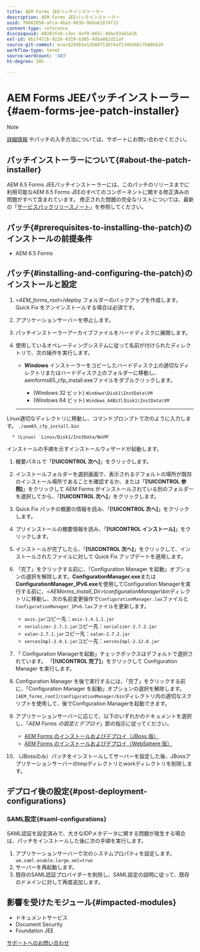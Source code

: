 ```yaml
---
title: AEM Forms JEEパッチインストーラー
description: AEM Forms JEEパッチインストーラー
uuid: 76662858-afca-4ba3-883b-9b9a61874f15
content-type: reference
discoiquuid: b0283feb-c3ec-4ef0-885c-46bc83a61e26
exl-id: 6b17472b-9226-4319-b305-4dba862d21af
source-git-commit: ecac6269b5e12b847136f4af534016bc7b88bb2b
workflow-type: tm+mt
source-wordcount: '483'
ht-degree: 50%

---
```


# AEM Forms JEEパッチインストーラー{#aem-forms-jee-patch-installer}

>[!NOTE]
>
>[詳細情報](https://www.adobe.com/account/sign-in.supportportal.html) やパッチの入手方法については、サポートにお問い合わせください。

## パッチインストーラーについて{#about-the-patch-installer}

AEM 6.5 Forms JEEパッチインストーラーには、このパッチのリリースまでに利用可能なAEM 6.5 Forms JEEのすべてのコンポーネントに関する修正済みの問題がすべて含まれています。 修正された問題の完全なリストについては、最新の「[サービスパックリリースノート](sp-release-notes.md)」を参照してください。

## パッチ{#prerequisites-to-installing-the-patch}のインストールの前提条件

* AEM 6.5 Forms

## パッチ{#installing-and-configuring-the-patch}のインストールと設定

1. &lt;*AEM_forms_root*>/deploy フォルダーのバックアップを作成します。Quick Fix をアンインストールする場合は必須です。
1. アプリケーションサーバーを停止します。
1. パッチインストーラーアーカイブファイルをハードディスクに展開します。
1. 使用しているオペレーティングシステムに従って名前が付けられたディレクトリで、次の操作を実行します。

   * **Windows**
インストーラーをコピーしたハードディスク上の適切なディレクトリまたはハードディスク上のフォルダーに移動し、 aemforms65_cfp_install.exeファイルをダブルクリックします。

      * (Windows 32 ビット) `Windows\Disk1\InstData\VM`
      * (Windows 64 ビット) `Windows_64Bit`\ `Disk1\InstData\VM`
   * ****
Linux適切なディレクトリに移動し、コマンドプロンプトで次のように入力します。 
`./aem65_cfp_install.bin`

      * (Linux) `Linux/Disk1/InstData/NoVM`

   インストールの手順を示すインストールウィザードが起動します。

1. 概要パネルで「**[!UICONTROL 次へ]**」をクリックします。
1. インストールフォルダーを選択画面で、表示されるデフォルトの場所が既存のインストール場所であることを確認するか、または「**[!UICONTROL 参照]**」をクリックして AEM Forms がインストールされている別のフォルダーを選択してから、「**[!UICONTROL 次へ]**」をクリックします。
1. Quick Fix パッチの概要の情報を読み、「**[!UICONTROL 次へ]**」をクリックします。
1. プリインストールの概要情報を読み、「**[!UICONTROL インストール]**」をクリックします。
1. インストールが完了したら、「**[!UICONTROL 次へ]**」をクリックして、インストールされたファイルに対して Quick Fix アップデートを適用します。

1. 「完了」をクリックする前に、「Configuration Manager を起動」オプションの選択を解除します。**ConfigurationManager.exe**&#x200B;または&#x200B;**ConfigurationManager_IPv6.exe**&#x200B;を使用してConfiguration Managerを実行する前に、*&lt;AEMorms_Install_Dir>\configurationManager\bin*&#x200B;ディレクトリに移動し、次の名前変更操作で`ConfigurationManager.lax`ファイルと`ConfigurationManager_IPv6.lax`ファイルを更新します。

   * `axis.jar`コピー先：`axis-1.4.1.1.jar`
   * `serializer-2.7.1.jar`コピー先：`serializer-2.7.2.jar`
   * `xalan-2.7.1.jar`コピー先：`xalan-2.7.2.jar`
   * `xercesImpl-2.9.1.jar`コピー先：`xercesImpl-2.12.0.jar`

1. 「 Configuration Managerを起動」チェックボックスはデフォルトで選択されています。 「**[!UICONTROL 完了]**」をクリックして Configuration Manager を実行します。

1. Configuration Manager を後で実行するには、「完了」をクリックする前に、「Configuration Manager を起動」オプションの選択を解除します。`[AEM_forms_root]/configurationManager/bin`ディレクトリ内の適切なスクリプトを使用して、後でConfiguration Managerを起動できます。

1. アプリケーションサーバーに応じて、以下のいずれかのドキュメントを選択し、「*AEM Forms の設定とデプロイ*」節の指示に従ってください。

   * [AEM Forms のインストールおよびデプロイ（JBoss 版）](http://www.adobe.com/go/learn_aemforms_installJBoss_65)
   * [AEM Forms のインストールおよびデプロイ（WebSphere 版）](http://www.adobe.com/go/learn_aemforms_installWebSphere_65)

1. （JBossのみ）パッチをインストールしてサーバーを設定した後、JBossアプリケーションサーバーのtmpディレクトリとworkディレクトリを削除します。

## デプロイ後の設定{#post-deployment-configurations}

### SAML設定{#saml-configurations}

SAML認証を設定済みで、大きなIDPメタデータに関する問題が発生する場合は、パッチをインストールした後に次の手順を実行します。

1. アプリケーションサーバーで次のシステムプロパティを設定します。\
   `um.saml.enable.large.xml=true`
1. サーバーを再起動します。
1. 既存のSAML認証プロバイダーを削除し、SAML設定の説明に従って、既存のドメインに対して再度追加します。

## 影響を受けたモジュール{#impacted-modules}

* ドキュメントサービス
* Document Security
* Foundation JEE

[サポートへのお問い合わせ](https://www.adobe.com/account/sign-in.supportportal.html)
